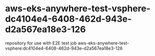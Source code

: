 # aws-eks-anywhere-test-vsphere-dc4104e4-6408-462d-943e-d2a567ea18e3-126
repository for use with E2E test job aws-eks-anywhere-test-vsphere:dc4104e4-6408-462d-943e-d2a567ea18e3-126
